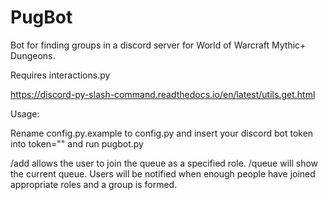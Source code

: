# PugBot

Bot for finding groups in a discord server for World of Warcraft Mythic+ Dungeons.



Requires interactions.py

https://discord-py-slash-command.readthedocs.io/en/latest/utils.get.html


Usage:

Rename config.py.example to config.py and insert your discord bot token into token="" and run pugbot.py

/add allows the user to join the queue as a specified role.
/queue will show the current queue.
Users will be notified when enough people have joined appropriate roles and a group is formed.
